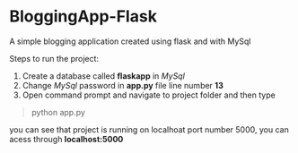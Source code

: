 # BloggingApp-Flask
A simple blogging application created using flask and with MySql 

Steps to run the project: 

1. Create a database called **flaskapp** in *MySql*
2. Change *MySql* password in **app.py** file line number **13**
3. Open command prompt and navigate to project folder and then type
> python app.py


you can see that project is running on localhoat port number 5000, 
you can acess through **localhost:5000**
